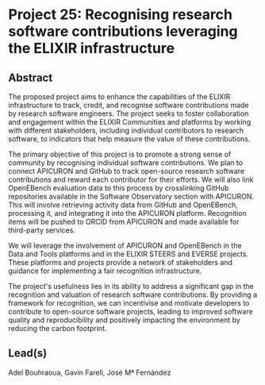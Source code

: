 # Project 25: Recognising research software contributions leveraging the ELIXIR infrastructure

## Abstract

The proposed project aims to enhance the capabilities of the ELIXIR infrastructure to track, credit, and recognise software contributions made by research software engineers. The project seeks to foster collaboration and engagement within the ELIXIR Communities and platforms by working with different stakeholders, including individual contributors to research software, to indicators that help measure the value of these contributions.

The primary objective of this project is to promote a strong sense of community by recognising individual software contributions. We plan to connect APICURON and GitHub to track open-source research software contributions and reward each contributor for their efforts. We will also link OpenEBench evaluation data to this process by crosslinking GitHub repositories available in the Software Observatory section with APICURON. This will involve retrieving activity data from GitHub and OpenEBench, processing it, and integrating it into the APICURON platform. Recognition items will be pushed to ORCID from APICURON and made available for third-party services.

We will leverage the involvement of APICURON and OpenEBench in the Data and Tools platforms and in the ELIXIR STEERS and EVERSE projects. These platforms and projects provide a network of stakeholders and guidance for implementing a fair recognition infrastructure.

The project's usefulness lies in its ability to address a significant gap in the recognition and valuation of research software contributions. By providing a framework for recognition, we can incentivise and motivate developers to contribute to open-source software projects, leading to improved software quality and reproducibility and positively impacting the environment by reducing the carbon footprint.

## Lead(s)

Adel Bouhraoua, Gavin Farell, José Mª Fernández

